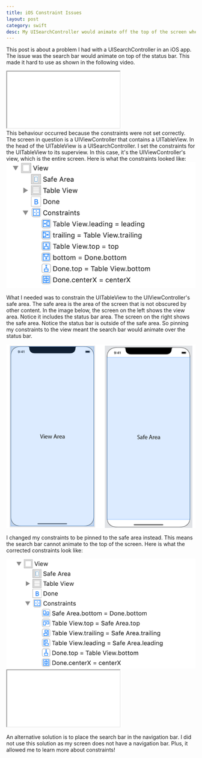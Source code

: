```yaml
---
title: iOS Constraint Issues 
layout: post
category: swift
desc: My UISearchController would animate off the top of the screen when it was in a UITableView. This post is how I solved that issue.
---
```


This post is about a problem I had with a UISearchController in an iOS app. The issue was the search bar would animate on top of the status bar. This made it hard to use as shown in the following video.


<!-- 16:9 aspect ratio -->
<div class="embed-responsive embed-responsive-16by9">
  <iframe class="embed-responsive-item" src="/media/constraints/wrong_constraints.mp4" type="video/mp4" alt="video of the search box animating over the status bar"></iframe>
</div>


<div></div>
This behaviour occurred because the constraints were not set correctly. The screen in question is a UIViewController that contains a UITableView.  In the head of the UITableView is a UISearchController.  I set the constraints for the UITableView to its superview. In this case, it's the UIViewController's view, which is the entire screen.  Here is what the constraints looked like:

<img src="/media/constraints/wrong_constraints.png" class="img-fluid mx-auto d-block" alt="image showing the wrong constraints">


What I needed was to constrain the UITableView to the UIViewController's safe area.  The safe area is the area of the screen that is not obscured by other content.  In the image below, the screen on the left shows the view area. Notice it includes the status bar area.  The screen on the right shows the safe area.  Notice the status bar is outside of the safe area. So pinning my constraints to the view meant the search bar would animate over the status bar.  

<img src="/media/constraints/view_and_safe_area.png" class="img-fluid mx-auto d-block" alt="image showing the view and safe area on an iOS screen">


I changed my constraints to be pinned to the safe area instead.  This means the search bar cannot animate to the top of the screen. Here is what the corrected constraints look like:

<img src="/media/constraints/correct_constraints.png" class="img-fluid mx-auto d-block" alt="image showing the corrected constraints">

<!-- 16:9 aspect ratio -->
<div class="embed-responsive embed-responsive-16by9">
  <iframe class="embed-responsive-item" src="/media/constraints/corrected_constraints.mp4" type="video/mp4" alt="video of the search box working as expected"></iframe>
</div> 


An alternative solution is to place the search bar in the navigation bar. I did not use this solution as my screen does not have a navigation bar.  Plus, it allowed me to learn more about constraints!


